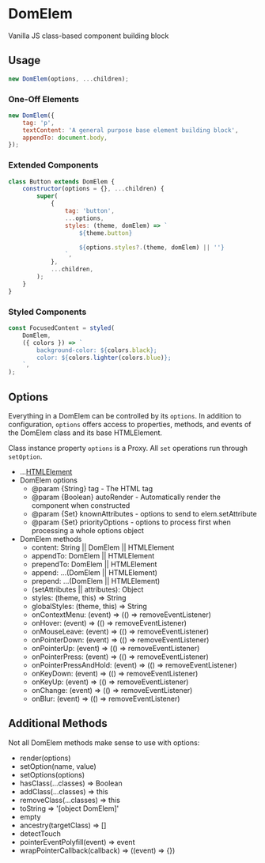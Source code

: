 # DomElem

Vanilla JS class-based component building block

## Usage

```javascript
new DomElem(options, ...children);
```

### One-Off Elements

```javascript
new DomElem({
	tag: 'p',
	textContent: 'A general purpose base element building block',
	appendTo: document.body,
});
```

### Extended Components

```javascript
class Button extends DomElem {
	constructor(options = {}, ...children) {
		super(
			{
				tag: 'button',
				...options,
				styles: (theme, domElem) => `
					${theme.button}

					${options.styles?.(theme, domElem) || ''}
				`,
			},
			...children,
		);
	}
}
```

### Styled Components

```javascript
const FocusedContent = styled(
	DomElem,
	({ colors }) => `
		background-color: ${colors.black};
		color: ${colors.lighter(colors.blue)};
	`,
);
```

## Options

Everything in a DomElem can be controlled by its `options`. In addition to configuration, `options` offers access to properties, methods, and events of the DomElem class and its base HTMLElement.

Class instance property `options` is a Proxy. All `set` operations run through `setOption`.

- ...[HTMLElement](https://developer.mozilla.org/en-US/docs/Web/API/HTMLElement)
- DomElem options
  - @param {String} tag - The HTML tag
  - @param {Boolean} autoRender - Automatically render the component when constructed
  - @param {Set} knownAttributes - options to send to elem.setAttribute
  - @param {Set} priorityOptions - options to process first when processing a whole options object
- DomElem methods
  - content: String || DomElem || HTMLElement
  - appendTo: DomElem || HTMLElement
  - prependTo: DomElem || HTMLElement
  - append: ...(DomElem || HTMLElement)
  - prepend: ...(DomElem || HTMLElement)
  - (setAttributes || attributes): Object
  - styles: (theme, this) => String
  - globalStyles: (theme, this) => String
  - onContextMenu: (event) => (() => removeEventListener)
  - onHover: (event) => (() => removeEventListener)
  - onMouseLeave: (event) => (() => removeEventListener)
  - onPointerDown: (event) => (() => removeEventListener)
  - onPointerUp: (event) => (() => removeEventListener)
  - onPointerPress: (event) => (() => removeEventListener)
  - onPointerPressAndHold: (event) => (() => removeEventListener)
  - onKeyDown: (event) => (() => removeEventListener)
  - onKeyUp: (event) => (() => removeEventListener)
  - onChange: (event) => (() => removeEventListener)
  - onBlur: (event) => (() => removeEventListener)

## Additional Methods

Not all DomElem methods make sense to use with options:

- render(options)
- setOption(name, value)
- setOptions(options)
- hasClass(...classes) => Boolean
- addClass(...classes) => this
- removeClass(...classes) => this
- toString => '[object DomElem]'
- empty
- ancestry(targetClass) => []
- detectTouch
- pointerEventPolyfill(event) => event
- wrapPointerCallback(callback) => ((event) => {})
